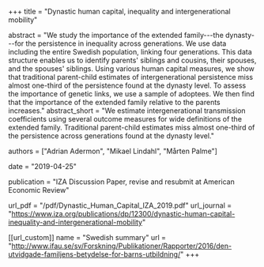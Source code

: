 +++
title = "Dynastic human capital, inequality and intergenerational mobility"

abstract = "We study the importance of the extended family---the dynasty---for the persistence in inequality across generations. We use data including the entire Swedish population, linking four generations. This data structure enables us to identify parents' siblings and cousins, their spouses, and the spouses' siblings. Using various human capital measures, we show that traditional parent-child estimates of intergenerational persistence miss almost one-third of the persistence found at the dynasty level. To assess the importance of genetic links, we use a sample of adoptees. We then find that the importance of the extended family relative to the parents increases."
abstract_short = "We estimate intergenerational transmission coefficients using several outcome measures for wide definitions of the extended family. Traditional parent-child estimates miss almost one-third of the persistence across generations found at the dynasty level."

authors = ["Adrian Adermon", "Mikael Lindahl", "Mårten Palme"]

date = "2019-04-25"

publication = "IZA Discussion Paper, revise and resubmit at American Economic Review"

url_pdf = "/pdf/Dynastic_Human_Capital_IZA_2019.pdf"
url_journal = "https://www.iza.org/publications/dp/12300/dynastic-human-capital-inequality-and-intergenerational-mobility"

[[url_custom]]
name = "Swedish summary"
url = "http://www.ifau.se/sv/Forskning/Publikationer/Rapporter/2016/den-utvidgade-familjens-betydelse-for-barns-utbildning/"
+++
